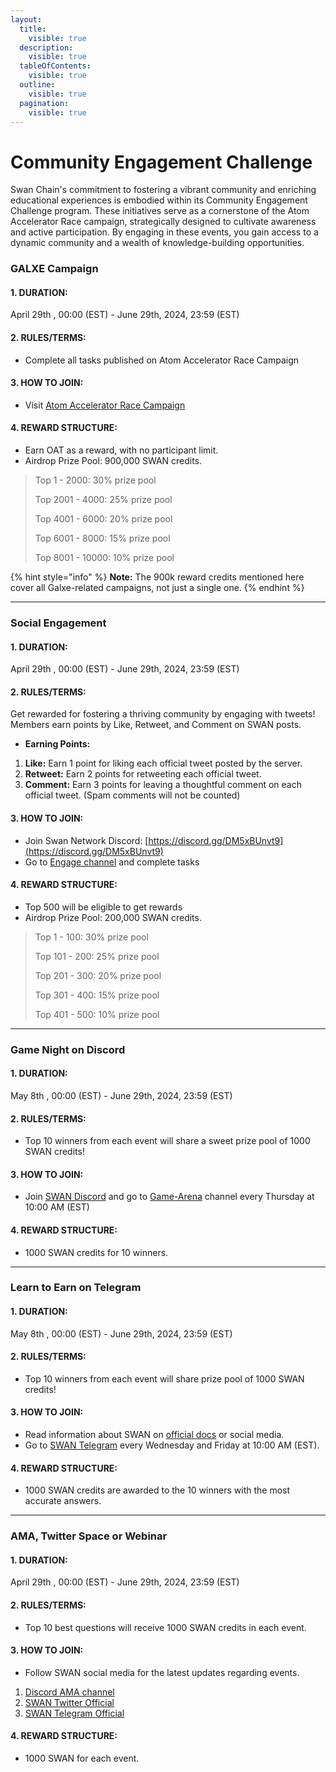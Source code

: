 ```yaml
---
layout:
  title:
    visible: true
  description:
    visible: true
  tableOfContents:
    visible: true
  outline:
    visible: true
  pagination:
    visible: true
---
```


# Community Engagement Challenge

Swan Chain's commitment to fostering a vibrant community and enriching educational experiences is embodied within its Community Engagement Challenge program. These initiatives serve as a cornerstone of the Atom Accelerator Race campaign, strategically designed to cultivate awareness and active participation. By engaging in these events, you gain access to a dynamic community and a wealth of knowledge-building opportunities.

### GALXE Campaign

#### **1. DURATION:**

April 29th , 00:00 (EST) - June 29th, 2024, 23:59 (EST)

#### **2. RULES/TERMS:**

* Complete all tasks published on Atom Accelerator Race Campaign

#### **3. HOW TO JOIN:**

* Visit [Atom Accelerator Race Campaign](https://app.galxe.com/quest/filswan/GCCQuthxve)

#### **4. REWARD STRUCTURE:**

* Earn OAT as a reward, with no participant limit.
* Airdrop Prize Pool: 900,000 SWAN credits.

> Top 1 - 2000: 30% prize pool
>
> Top 2001 - 4000: 25% prize pool
>
> Top 4001 - 6000: 20% prize pool
>
> Top 6001 - 8000: 15% prize pool
>
> Top 8001 - 10000: 10% prize pool

{% hint style="info" %}
**Note:** The 900k reward credits mentioned here cover all Galxe-related campaigns, not just a single one.
{% endhint %}

***

### Social Engagement <a href="#zealy" id="zealy"></a>

#### **1. DURATION:**

April 29th , 00:00 (EST) - June 29th, 2024, 23:59 (EST)

#### **2. RULES/TERMS:**

Get rewarded for fostering a thriving community by engaging with tweets! Members earn points by Like, Retweet, and Comment on SWAN posts.&#x20;

* **Earning Points:**

1. **Like:** Earn 1 point for liking each official tweet posted by the server.
2. **Retweet:** Earn 2 points for retweeting each official tweet.
3. **Comment:** Earn 3 points for leaving a thoughtful comment on each official tweet. (Spam comments will not be counted)

#### **3. HOW TO JOIN:**

* Join Swan Network Discord: [https://discord.gg/DM5xBUnvt9](https://discord.gg/DM5xBUnvt9)
* Go to [Engage channel](https://discord.com/channels/867879887871672331/1230092612543709184) and complete tasks

#### **4. REWARD STRUCTURE:**

* Top 500 will be eligible to get rewards
* Airdrop Prize Pool: 200,000 SWAN credits.

> Top 1 - 100: 30% prize pool
>
> Top 101 - 200: 25% prize pool
>
> Top 201 - 300: 20% prize pool
>
> Top 301 - 400: 15% prize pool
>
> Top 401 - 500: 10% prize pool

***

### **Game Night on Discord** <a href="#ama-and-webinar" id="ama-and-webinar"></a>

#### **1. DURATION:**

May 8th , 00:00 (EST) - June 29th, 2024, 23:59 (EST)

#### **2. RULES/TERMS:**

* Top 10 winners from each event will share a sweet prize pool of 1000 SWAN credits!

#### **3. HOW TO JOIN:**

* Join [SWAN Discord](https://discord.gg/swanchain) and go to [Game-Arena](https://discord.com/channels/867879887871672331/1229591176940884048) channel every Thursday at 10:00 AM (EST)&#x20;

#### **4. REWARD STRUCTURE:**

* 1000 SWAN credits for 10 winners.

***

### Learn to Earn on Telegram <a href="#ama-and-webinar" id="ama-and-webinar"></a>

#### **1. DURATION:**

May 8th , 00:00 (EST) - June 29th, 2024, 23:59 (EST)

#### **2. RULES/TERMS:**

* Top 10 winners from each event will share prize pool of 1000 SWAN credits!

#### **3. HOW TO JOIN:**

* Read information about SWAN on [official docs](https://docs.swanchain.io/swan-testnet/atom-accelerator-race) or social media.
* Go to [SWAN Telegram](https://t.me/swan_chain) every Wednesday and Friday at 10:00 AM (EST).&#x20;

#### **4. REWARD STRUCTURE:**

* 1000 SWAN credits are awarded to the 10 winners with the most accurate answers.

***

### **AMA, Twitter Space or Webinar** <a href="#ama-and-webinar" id="ama-and-webinar"></a>

#### **1. DURATION:**

April 29th , 00:00 (EST) - June 29th, 2024, 23:59 (EST)

#### **2. RULES/TERMS:**

* Top 10 best questions will receive 1000 SWAN credits  in each event.

#### **3. HOW TO JOIN:**

* Follow SWAN social media for the latest updates regarding events.

1. [Discord AMA channel](https://discord.com/channels/867879887871672331/1140939603063345242)
2. [SWAN Twitter Official](https://twitter.com/swan_chain)
3. [SWAN Telegram Official](https://t.me/swan_chain)

#### **4. REWARD STRUCTURE:**

* 1000 SWAN for each event.

### &#x20;<a href="#ama-and-webinar" id="ama-and-webinar"></a>
